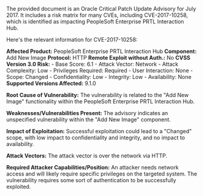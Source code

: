 The provided document is an Oracle Critical Patch Update Advisory for July 2017. It includes a risk matrix for many CVEs, including CVE-2017-10258, which is identified as impacting PeopleSoft Enterprise PRTL Interaction Hub.

Here's the relevant information for CVE-2017-10258:

**Affected Product:** PeopleSoft Enterprise PRTL Interaction Hub
**Component:** Add New Image
**Protocol:** HTTP
**Remote Exploit without Auth.:** No
**CVSS Version 3.0 Risk:**
    - Base Score: 6.1
    - Attack Vector: Network
    - Attack Complexity: Low
    - Privileges Required: Required
    - User Interaction: None
    - Scope: Changed
    - Confidentiality: Low
    - Integrity: Low
    - Availability: None
**Supported Versions Affected:** 9.1.0

**Root Cause of Vulnerability:**  The vulnerability is related to the "Add New Image" functionality within the PeopleSoft Enterprise PRTL Interaction Hub.

**Weaknesses/Vulnerabilities Present:** The advisory indicates an unspecified vulnerability within the "Add New Image" component.

**Impact of Exploitation:** Successful exploitation could lead to a "Changed" scope, with low impact to confidentiality and integrity, and no impact to availability.

**Attack Vectors:** The attack vector is over the network via HTTP.

**Required Attacker Capabilities/Position:** An attacker needs network access and will likely require specific privileges on the targeted system. The vulnerability requires some sort of authentication to be successfully exploited.